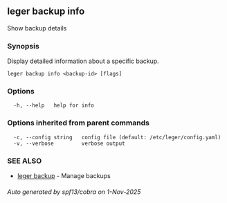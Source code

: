 ## leger backup info

Show backup details

### Synopsis

Display detailed information about a specific backup.

```
leger backup info <backup-id> [flags]
```

### Options

```
  -h, --help   help for info
```

### Options inherited from parent commands

```
  -c, --config string   config file (default: /etc/leger/config.yaml)
  -v, --verbose         verbose output
```

### SEE ALSO

* [leger backup](leger_backup.md)	 - Manage backups

###### Auto generated by spf13/cobra on 1-Nov-2025
